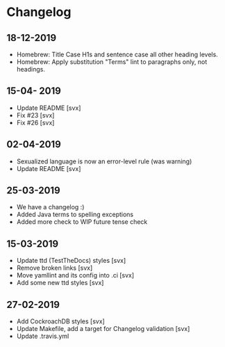 # Changelog

## 18-12-2019

- Homebrew: Title Case H1s and sentence case all other heading levels.
- Homebrew: Apply substitution "Terms" lint to paragraphs only, not headings.

## 15-04- 2019

- Update README [svx]
- Fix #23 [svx]
- Fix #26 [svx]

## 02-04-2019

- Sexualized language is now an error-level rule (was warning)
- Update README [svx]

## 25-03-2019

-   We have a changelog :)
-   Added Java terms to spelling exceptions
-   Added more check to WIP future tense check

## 15-03-2019

-   Update ttd (TestTheDocs) styles [svx]
-   Remove broken links [svx]
-   Move yamllint and its config into .ci [svx]
-   Add some new ttd styles [svx]

## 27-02-2019

-   Add CockroachDB styles [svx]
-   Update Makefile, add a target for Changelog validation [svx]
-   Update .travis.yml
